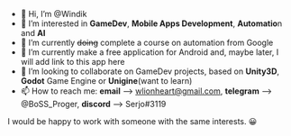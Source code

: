 - 👋 Hi, I’m @Windik
- 👀 I’m interested in **GameDev**, **Mobile Apps Development**, **Automatio**n and **AI**
- 🌱 I’m currently ~~doing~~ complete a course on automation from Google
- 🌱 I’m currently make a free application for Android and, maybe later, I will add link to this app here
- 💞️ I’m looking to collaborate on GameDev projects, based on **Unity3D**, **Godot** Game Engine or **Unigine**(want to learn)
- 📫 How to reach me: **email** --> wlionheart@gmail.com, **telegram** --> @BoSS_Proger, **discord** --> Serjo#3119

I would be happy to work with someone with the same interests. 😀
<!---
Windik/Windik is a ✨ special ✨ repository because its `README.md` (this file) appears on your GitHub profile.
You can click the Preview link to take a look at your changes.
--->
